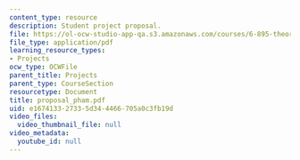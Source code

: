 ```yaml
---
content_type: resource
description: Student project proposal.
file: https://ol-ocw-studio-app-qa.s3.amazonaws.com/courses/6-895-theory-of-parallel-systems-sma-5509-fall-2003/e167413327335d344466705a0c3fb19d_proposal_pham.pdf
file_type: application/pdf
learning_resource_types:
- Projects
ocw_type: OCWFile
parent_title: Projects
parent_type: CourseSection
resourcetype: Document
title: proposal_pham.pdf
uid: e1674133-2733-5d34-4466-705a0c3fb19d
video_files:
  video_thumbnail_file: null
video_metadata:
  youtube_id: null
---
```

